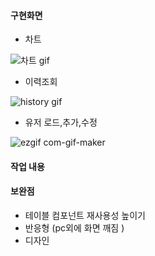 #### 구현화면

- 차트

![차트 gif](https://user-images.githubusercontent.com/74299317/173784045-85518631-5ddc-4a0b-b4d2-80c36c1808b5.gif)

- 이력조회

![history gif](https://user-images.githubusercontent.com/74299317/174527676-1a3d43b4-fa12-45ff-b2a9-ec4652007d0a.gif)

- 유저 로드,추가,수정

![ezgif com-gif-maker](https://user-images.githubusercontent.com/74299317/174730527-b8b036c8-4d91-466e-8854-45c620ccc8eb.gif)

#### 작업 내용

#### 보완점

- 테이블 컴포넌트 재사용성 높이기
- 반응형 (pc외에 화면 깨짐 )
- 디자인
